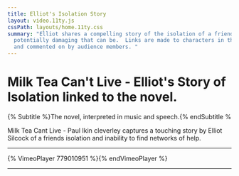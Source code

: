 ```yaml
---
title: Elliot's Isolation Story
layout: video.11ty.js
cssPath: layouts/home.11ty.css
summary: "E﻿lliot shares a compelling story of the isolation of a friend and how
  potentially damaging that can be.  Links are made to characters in the book
  and commented on by audience members. "
---
```

# Milk Tea Can't Live - Elliot's Story of Isolation linked to the novel.

{% Subtitle %}The novel, interpreted in music and speech.{% endSubtitle % 

Milk Tea Cant Live - Paul Ikin cleverley captures a touching story by Elliot Silcock of a friends isolation and inability to find networks of help.

---

{% VimeoPlayer 779010951 %}{% endVimeoPlayer %}

---